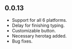 ## 0.0.13

* Support for all 6 platforms.
* Delay for finishing typing.
* Customizable button.
* Necessary herotag added.
* Bug fixes.
